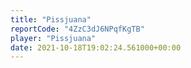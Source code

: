 ```yaml
---
title: "Pissjuana"
reportCode: "4ZzC3dJ6NPqfKgTB"
player: "Pissjuana"
date: 2021-10-18T19:02:24.561000+00:00
---
```

